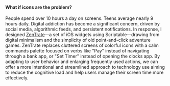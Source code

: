 #### What if icons are the problem?

People spend over 10 hours a day on screens. Teens average nearly 9 hours daily. Digital addiction has become a significant concern, driven by social media, algorithmic feeds, and persistent notifications. In response, I designed [ZenTrate](https://github.com/sryo/scriptables)—a set of iOS widgets using Scriptable—drawing from digital minimalism and the simplicity of old point-and-click adventure games. ZenTrate replaces cluttered screens of colorful icons with a calm commands palette focused on verbs like "Pay" instead of navigating through a bank app, or "Set Timer" instead of opening the clocks app. By adapting to user behavior and enlarging frequently used actions, we can offer a more intentional and streamlined approach to technology use aiming to reduce the cognitive load and help users manage their screen time more effectively.
